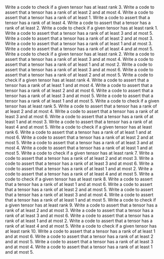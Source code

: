 Write a code to check if a given tensor has at least rank 3.
Write a code to assert that a tensor has a rank of at least 2 and at most 4.
Write a code to assert that a tensor has a rank of at least 1.
Write a code to assert that a tensor has a rank of at least 4.
Write a code to assert that a tensor has a rank of at least 2.
Write a code to check if a given tensor has at least rank 1.
Write a code to assert that a tensor has a rank of at least 3 and at most 5.
Write a code to assert that a tensor has a rank of at least 2 and at most 3.
Write a code to assert that a tensor has a rank of at least 1 and at most 3.
Write a code to assert that a tensor has a rank of at least 4 and at most 5.
Write a code to check if a given tensor has at least rank 2.
Write a code to assert that a tensor has a rank of at least 3 and at most 4.
Write a code to assert that a tensor has a rank of at least 1 and at most 2.
Write a code to assert that a tensor has a rank of at least 3 and at most 6.
Write a code to assert that a tensor has a rank of at least 2 and at most 5.
Write a code to check if a given tensor has at least rank 4.
Write a code to assert that a tensor has a rank of at least 1 and at most 4.
Write a code to assert that a tensor has a rank of at least 2 and at most 6.
Write a code to assert that a tensor has a rank of at least 3 and at most 5.
Write a code to assert that a tensor has a rank of at least 1 and at most 5.
Write a code to check if a given tensor has at least rank 5.
Write a code to assert that a tensor has a rank of at least 2 and at most 4.
Write a code to assert that a tensor has a rank of at least 3 and at most 6.
Write a code to assert that a tensor has a rank of at least 1 and at most 3.
Write a code to assert that a tensor has a rank of at least 4 and at most 5.
Write a code to check if a given tensor has at least rank 6.
Write a code to assert that a tensor has a rank of at least 1 and at most 6.
Write a code to assert that a tensor has a rank of at least 2 and at most 5.
Write a code to assert that a tensor has a rank of at least 3 and at most 4.
Write a code to assert that a tensor has a rank of at least 1 and at most 5.
Write a code to check if a given tensor has at least rank 7.
Write a code to assert that a tensor has a rank of at least 2 and at most 3.
Write a code to assert that a tensor has a rank of at least 3 and at most 6.
Write a code to assert that a tensor has a rank of at least 1 and at most 2.
Write a code to assert that a tensor has a rank of at least 4 and at most 5.
Write a code to check if a given tensor has at least rank 8.
Write a code to assert that a tensor has a rank of at least 1 and at most 6.
Write a code to assert that a tensor has a rank of at least 2 and at most 5.
Write a code to assert that a tensor has a rank of at least 3 and at most 4.
Write a code to assert that a tensor has a rank of at least 1 and at most 5.
Write a code to check if a given tensor has at least rank 9.
Write a code to assert that a tensor has a rank of at least 2 and at most 3.
Write a code to assert that a tensor has a rank of at least 3 and at most 6.
Write a code to assert that a tensor has a rank of at least 1 and at most 2.
Write a code to assert that a tensor has a rank of at least 4 and at most 5.
Write a code to check if a given tensor has at least rank 10.
Write a code to assert that a tensor has a rank of at least 1 and at most 6.
Write a code to assert that a tensor has a rank of at least 2 and at most 5.
Write a code to assert that a tensor has a rank of at least 3 and at most 4.
Write a code to assert that a tensor has a rank of at least 1 and at most 5.
